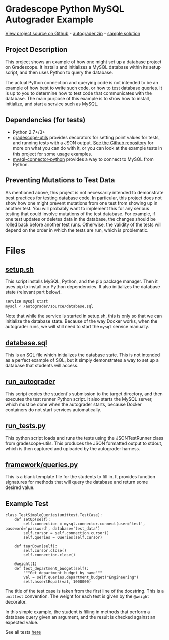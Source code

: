# Gradescope Python MySQL Autograder Example

[View project source on Github](https://github.com/gradescope/autograder_samples/tree/master/mysql) - [autograder.zip](https://github.com/gradescope/autograder_samples/raw/master/mysql/autograder.zip) - [sample solution](https://github.com/gradescope/autograder_samples/raw/master/mysql/solution/queries.py)

## Project Description

This project shows an example of how one might set up a database
project on Gradescope. It installs and initializes a MySQL database
within its setup script, and then uses Python to query the database.

The actual Python connection and querying code is not intended to be
an example of how best to write such code, or how to test database
queries. It is up to you to determine how to test code that
communicates with the database. The main purpose of this example is to
show how to install, initialize, and start a service such as MySQL.

## Dependencies (for tests)

- Python 2.7+/3+
- [gradescope-utils](https://github.com/gradescope/gradescope-utils) provides decorators for setting point values for tests, and running tests with a JSON output. [See the Github repository](https://github.com/gradescope/gradescope-utils) for more on what you can do with it, or you can look at the example tests in this project for some usage examples.
- [mysql-connector-python](https://dev.mysql.com/doc/connector-python/en/) provides a way to connect to MySQL from Python.

## Preventing Mutations to Test Data

As mentioned above, this project is not necessarily intended to
demonstrate best practices for testing database code. In particular,
this project does not show how one might prevent mutations from one
test from showing up in another test. You will probably want to
implement this for any serious testing that could involve mutations of
the test database. For example, if one test updates or deletes data in
the database, the changes should be rolled back before another test
runs. Otherwise, the validity of the tests will depend on the order in
which the tests are run, which is problematic.

# Files

## [setup.sh](https://github.com/gradescope/autograder_samples/blob/master/mysql/setup.sh)

This script installs MySQL, Python, and the pip package manager. Then
it uses pip to install our Python dependencies. It also initializes
the database state (relevant part below).

```bash
service mysql start
mysql < /autograder/source/database.sql
```

Note that while the service is started in setup.sh, this is only so
that we can initialize the database state. Because of the way Docker
works, when the autograder runs, we will still need to start the
`mysql` service manually.

## [database.sql](https://github.com/gradescope/autograder_samples/blob/master/mysql/database.sql)

This is an SQL file which initializes the database state. This is not
intended as a perfect example of SQL, but it simply demonstrates a way
to set up a database that students will access.

## [run_autograder](https://github.com/gradescope/autograder_samples/blob/master/mysql/run_autograder)

This script copies the student's submission to the target directory,
and then executes the test runner Python script. It also starts the
MySQL server, which must be done when the autograder starts, because
Docker containers do not start services automatically.

## [run_tests.py](https://github.com/gradescope/autograder_samples/blob/master/mysql/run_tests.py)

This python script loads and runs the tests using the JSONTestRunner
class from gradescope-utils. This produces the JSON formatted output
to stdout, which is then captured and uploaded by the autograder
harness.

## [framework/queries.py](https://github.com/gradescope/autograder_samples/blob/master/mysql/framework/queries.py)

This is a blank template file for the students to fill in. It provides
function signatures for methods that will query the database and
return some desired value.

## Example Test

```
class TestSimpleQueries(unittest.TestCase):
    def setUp(self):
        self.connection = mysql.connector.connect(user='test', password='password', database='test_data')
        self.cursor = self.connection.cursor()
        self.queries = Queries(self.cursor)

    def tearDown(self):
        self.cursor.close()
        self.connection.close()

    @weight(1)
    def test_department_budget(self):
        """Get department budget by name"""
        val = self.queries.department_budget("Engineering")
        self.assertEqual(val, 1000000)
```

The title of the test case is taken from the first line of the
docstring. This is a `unittest` convention. The weight for each test is
given by the `@weight` decorator.

In this simple example, the student is filling in methods that perform
a database query given an argument, and the result is checked against
an expected value.

See all tests
[here](https://github.com/gradescope/autograder_samples/tree/master/mysql/tests)
